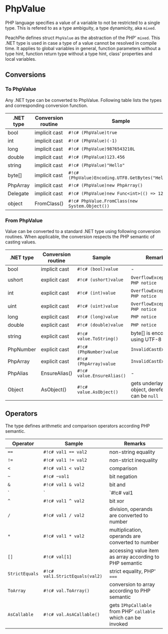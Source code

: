 # PhpValue

PHP language specifies a value of a variable to not be restricted to a single type. This is refered to as a type ambiguity, a type dynamicity, aka `mixed`.

PeachPie defines struct `PhpValue` as the abstraction of the PHP' `mixed`. This .NET type is used in case a type of a value cannot be resolved in compile time. It applies to global variables in general, function parameters without a type hint, function return type without a type hint, class' properties and local variables.

## Conversions

### To PhpValue

Any .NET type can be converted to PhpValue. Following table lists the types and corresponding conversion function.

.NET type | Conversion routine | Sample
---       | ---                | ---
bool | implicit cast | `#!c# (PhpValue)true`
int | implicit cast | `#!c# (PhpValue)(-1)`
long | implicit cast | `#!c# (PhpValue)9876543210L`
double | implicit cast | `#!c# (PhpValue)123.456`
string | implicit cast | `#!c# (PhpValue)"Hello"`
byte[] | implicit cast | `#!c# (PhpValue)Encoding.UTF8.GetBytes("Hello")`
PhpArray | implicit cast | `#!c# (PhpValue)new PhpArray()`
Delegate | implicit cast | `#!c# (PhpValue)new Func<int>(() => 123)`
object | FromClass() | `#!c# PhpValue.FromClass(new System.Object())`

### From PhpValue

Value can be converted to a standard .NET type using following conversion routines. When applicable, the conversion respects the PHP semantic of casting values.

.NET type | Conversion routine | Sample | Remarks
---       | ---                | ---    | ---
bool | implicit cast | `#!c# (bool)value` | -
ushort | explicit cast | `#!c# (ushort)value` | `OverflowException`, `PHP notice`
int | explicit cast | `#!c# (int)value` | `OverflowException`, `PHP notice`
uint | explicit cast | `#!c# (uint)value` | `OverflowException`, `PHP notice`
long | explicit cast | `#!c# (long)value` | `PHP notice`
double | explicit cast | `#!c# (double)value` | `PHP notice`
string | explicit cast | `#!c# value.ToString()` | byte[] is encoded using UTF-8
PhpNumber | explicit cast | `#!c# (PhpNumber)value` | `InvalidCastException`
PhpArray | explicit cast | `#!c# (PhpArray)value` | `InvalidCastException`
PhpAlias | EnsureAlias() | `#!c# value.EnsureAlias()` | -
Object | AsObject() | `#!c# value.AsObject()` | gets underlaying object, dereferenced, can be `null`

## Operators

The type defines arithmetic and comparison operators according PHP semantic.

Operator | Sample | Remarks
---      | ---    | ---
`==` | `#!c# val1 == val2` | non-string equality
`!=` | `#!c# val1 != val2` | non-strict inequality
`<` | `#!c# val1 < val2` | comparison
`~` | `#!c# ~val1` | bit negation
`&` | `#!c# val1 & val2` | bit and
`|` | `#!c# val1 | val2` | bit or
`^` | `#!c# val1 ^ val2` | bit xor
`/` | `#!c# val1 / val2` | division, operands are converted to number
`*` | `#!c# val1 * val2` | multiplication, operands are converted to number
`[]` | `#!c# val[1]` | accessing value item as array according to PHP semantic
`StrictEquals` | `#!c# val1.StrictEquals(val2)` | strict equality, PHP' `===`
`ToArray` | `#!c# val.ToArray()` | conversion to array according to PHP semantic
`AsCallable` | `#!c# val.AsACallable()` | gets `IPhpCallable` from PHP' `callable` which can be invoked
